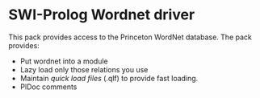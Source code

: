 # SWI-Prolog Wordnet driver

This pack provides access to the Princeton WordNet database.  The
pack provides:

  - Put wordnet into a module
  - Lazy load only those relations you use
  - Maintain _quick load files_ (.qlf) to provide fast loading.
  - PlDoc comments

